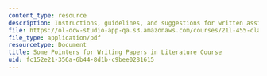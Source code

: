 ```yaml
---
content_type: resource
description: Instructions, guidelines, and suggestions for written assignments.
file: https://ol-ocw-studio-app-qa.s3.amazonaws.com/courses/21l-455-classical-literature-the-golden-age-of-augustan-rome-fall-2004/fc152e21356a6b448d1bc9bee0281615_som_point_f_writ.pdf
file_type: application/pdf
resourcetype: Document
title: Some Pointers for Writing Papers in Literature Course
uid: fc152e21-356a-6b44-8d1b-c9bee0281615
---
```


